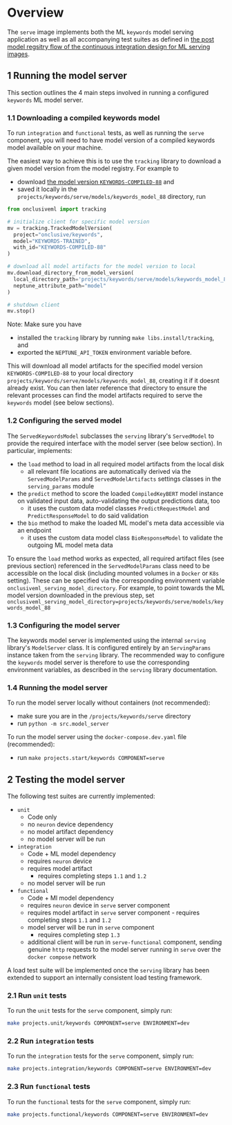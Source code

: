 # Overview

The `serve` image implements both the ML `keywords` model serving application as well as all
accompanying test suites as defined in [the post model regsitry flow of the continuous integration
design for ML serving images](https://onclusive01-my.sharepoint.com/:w:/r/personal/sebastian_scherer_onclusive_com/Documents/RFC%20-%20ML%20CI%20pipeline%20framework.docx?d=w74da3073c12b412a9f8b8acd8f741dbe&csf=1&web=1&e=mJXG6p).

## 1 Running the model server

This section outlines the 4 main steps involved in running a configured `keywords` ML model server.

### 1.1 Downloading a compiled keywords model

To run `integration` and `functional` tests, as well as running the `serve` component, you
will need to have model version of a compiled keywords model available on your machine.

The easiest way to achieve this is to use the `tracking` library to download a given model version
from the model registry. For example to

- download [the model version `KEYWORDS-COMPILED-88`](https://app.neptune.ai/o/onclusive/org/keywords/models?shortId=KEYWORDS-COMPILED-88&type=modelVersion&path=.) and
- saved it locally in the `projects/keywords/serve/models/keywords_model_88` directory, run

```python
from onclusiveml import tracking

# initialize client for specific model version
mv = tracking.TrackedModelVersion(
  project="onclusive/keywords",
  model="KEYWORDS-TRAINED",
  with_id="KEYWORDS-COMPILED-88"
)

# download all model artifacts for the model version to local
mv.download_directory_from_model_version(
  local_directory_path='projects/keywords/serve/models/keywords_model_88',
  neptune_attribute_path="model"
)

# shutdown client
mv.stop()
```

Note: Make sure you have
- installed the `tracking` library by running `make libs.install/tracking`, and
-  exported the `NEPTUNE_API_TOKEN` environment variable before.

This will download all model artifacts for the specified model version `KEYWORDS-COMPILED-88` to
your local directory `projects/keywords/serve/models/keywords_model_88`, creating it if it doesnt
already exist. You can then later reference that directory to ensure the relevant processes can
find the model artifacts required to serve the `keywords` model (see below sections).

### 1.2 Configuring the served model

The `ServedKeywordsModel` subclasses the `serving` library's `ServedModel` to provide the required
interface with the model server (see below section). In particular, implements:

- the `load` method to load in all required model artifacts from the local disk
  - all relevant file locations are automatically derived via the `ServedModelParams` and
    `ServedModelArtifacts` settings classes in the `serving_params` module
- the `predict` method to score the loaded `CompiledKeyBERT` model instance on validated input data,
  auto-validating the output predictions data, too
  - it uses the custom data model classes `PredictRequestModel` and `PredictResponseModel` to do
    said validation
- the `bio` method to make the loaded ML model's meta data accessible via an endpoint
  - it uses the custom data model class `BioResponseModel` to validate the outgoing ML model meta
    data

To ensure the `load` method works as expected, all required artifact files (see previous section)
referenced in the `ServedModelParams` class need to be accessible on the local disk (including
mounted volumes in a `Docker` or `K8s` setting). These can be specified via the corresponding
environment variable `onclusiveml_serving_model_directory`. For example, to point towards the ML
model version downloaded in the previous step, set `onclusiveml_serving_model_directory=projects/keywords/serve/models/keywords_model_88`

### 1.3 Configuring the model server

The keywords model server is implemented using the internal `serving` library's `ModelServer` class.
It is configured entirely by an `ServingParams` instance taken from the `serving` library. The
recommended way to configure the `keywords` model server is therefore to use the corresponding
environment variables, as described in the `serving` library documentation.

### 1.4 Running the model server

To run the model server locally without containers (not recommended):

- make sure you are in the `/projects/keywords/serve` directory
- run `python -m src.model_server`

To run the model server using the `docker-compose.dev.yaml` file (recommended):

- run `make projects.start/keywords COMPONENT=serve`

## 2 Testing the model server

The following test suites are currently implemented:

- `unit`
  - Code only
  - no `neuron` device dependency
  - no model artifact dependency
  - no model server will be run
- `integration`
  - Code + ML model dependency
  - requires `neuron` device
  - requires model artifact
    - requires completing steps `1.1` and `1.2`
  - no model server will be run
- `functional`
  - Code + Ml model dependency
  - requires `neuron` device in `serve` server component
  - requires model artifact in `serve` server component - requires completing steps `1.1` and `1.2`
  - model server will be run in `serve` component
    - requires completing step `1.3`
  - additional client will be run in `serve-functional` component, sending genuine `http` requests
    to the model server running in `serve` over the `docker compose` network

A load test suite will be implemented once the `serving` library has been extended to support an
internally consistent load testing framework.

### 2.1 Run `unit` tests

To run the `unit` tests for the `serve` component, simply run:

```bash
make projects.unit/keywords COMPONENT=serve ENVIRONMENT=dev
```

### 2.2 Run `integration` tests

To run the `integration` tests for the `serve` component, simply run:

```bash
make projects.integration/keywords COMPONENT=serve ENVIRONMENT=dev
```

### 2.3 Run `functional` tests

To run the `functional` tests for the `serve` component, simply run:

```bash
make projects.functional/keywords COMPONENT=serve ENVIRONMENT=dev
```
